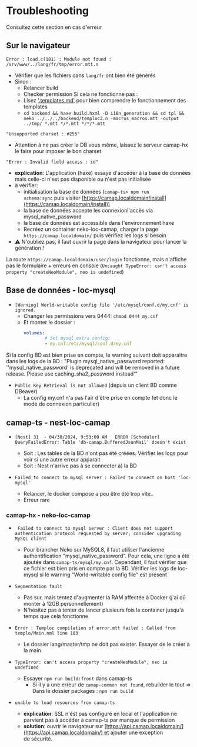 # Troubleshooting

Consultez cette section en cas d'erreur


## Sur le navigateur
`Error : load.c(181) : Module not found : /srv/www/../lang/fr/tmp/error.mtt.n`
- Vérifier que les fichiers dans `lang/fr` ont bien été générés
- Sinon :
	- Relancer build
	- Checker permission
	Si cela ne fonctionne pas : 
	- Lisez ['.templates.md'](./templates.md) pour bien comprendre le fonctionnement des templates
	- `cd backend && haxe build.hxml -D i18n_generation && cd tpl && neko ../../../backend/temploc2.n -macros macros.mtt -output ../tmp/ *.mtt */*.mtt */*/*.mtt`


`"Unsupported charset : #255"`
- Attention à ne pas créer la DB vous même, laissez le serveur camap-hx le faire pour imposer le bon charset

`"Error : Invalid field access : id"`
- **explication**: L'application (haxe) essaye d'accéder à la base de données mais celle-ci n'est pas disponible ou n'est pas initialisée
- à vérifier:
	- initialisation la base de données (`camap-ts> npm run schema:sync` puis visiter [https://camap.localdomain/install](https://camap.localdomain/install))
	- la base de données accepte les connexionl'accès via mysql_native_password
	- la base de données est accessible dans l'environnement haxe
	- Recréez un container neko-loc-camap, charger la page `https://camap.localdomain/` puis vérifiez les logs si besoin
- ⚠ N'oubliez pas, il faut ouvrir la page dans la navigateur pour lancer la génération !

La route `https://camap.localdomain/user/login` fonctionne, mais n'affiche pas le formulaire + erreurs en console (`Uncaught TypeError: can't access property "createNeoModule", neo is undefined`)

## Base de données - loc-mysql
- `[Warning] World-writable config file '/etc/mysql/conf.d/my.cnf' is ignored.`
	- Changer les permissions vers 0444: `chmod 0444 my.cnf`
	- Et monter le dossier :
		```yaml
		volumes:
				# Set mysql extra config:
				- my.cnf:/etc/mysql/conf.d/my.cnf
		```

Si la config BD est bien prise en compte, le warning suivant doit apparaitre dans les logs de la BD : "Plugin mysql_native_password reported: ''mysql_native_password' is deprecated and will be removed in a future release. Please use caching_sha2_password instead'"

- `Public Key Retrieval is not allowed` (depuis un client BD comme DBeaver)
	- La config my.cnf n'a pas l'air d'être prise en compte (et donc le mode de connexion particulier)

## camap-ts - nest-loc-camap
- `[Nest] 31  - 04/30/2024, 9:53:00 AM   ERROR [Scheduler] QueryFailedError: Table 'db-camap.BufferedJsonMail' doesn't exist`
	- Soit : Les tables de la BD n'ont pas été créées. Vérifier les logs pour voir si une autre erreur apparait
	- Soit : Nest n'arrive pas à se connecter à) la BD

- `Failed to connect to mysql server : Failed to connect on host 'loc-mysql'`
	- Relancer, le docker compose a peu être été trop vite..
	- Erreur rare

 ### camap-hx - neko-loc-camap
- ` Failed to connect to mysql server : Client does not support authentication protocol requested by server; consider upgrading MySQL client`
	- Pour brancher Neko sur MySQL8, il faut utiliser l'ancienne authentification "mysql_native_password". Pour cela, une ligne a été ajoutée dans `camap-ts/mysql/my.cnf`. Cependant, il faut vérifier que ce fichier est bien pris en compte par la BD. Vérifier les logs de loc-mysql si le warning "World-writable config file" est présent

- `Segmentation fault`
	- Pas sur, mais tentez d'augmenter la RAM affectée à Docker (j'ai dû monter à 12GB personnellement)
	- N'hésitez pas à tenter de lancer plusieurs fois le container jusqu'à temps que cela fonctionne

- `Error : Temploc compilation of error.mtt failed : Called from templo/Main.nml line 183`
	- Le dossier lang/master/tmp ne doit pas exister. Essayer de le créer à la main

- `TypeError: can't access property "createNeoModule", neo is undefined`
	- Essayer `npm run build:front` dans camap-ts
		- Si il y a une erreur de `camap-common not found`, rebuilder le tout => Dans le dossier packages : `npm run build`

- `unable to load resources from camap-ts`
	- **explication**: SSL n'est pas configuré en local et l'application ne parvient pas à accéder à camap-ts par manque de permission
	- **solution**: ouvrir le navigateur sur [https://api.camap.localdomain/](https://api.camap.localdomain/) et ajouter une exception de sécurité.